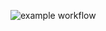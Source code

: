 ![example workflow](https://github.com/wrlc/grima-proxy-auth/actions/workflows/phpunit.yml/badge.svg)

